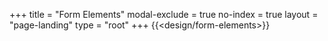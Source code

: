 +++
title = "Form Elements"
modal-exclude = true
no-index = true
layout = "page-landing"
type = "root"
+++
{{<design/form-elements>}}
